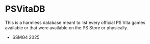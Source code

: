 # PSVitaDB
This is a harmless database meant to list every official PS Vita games available or that were available on the PS Store or physically.

- SSMG4 2025
